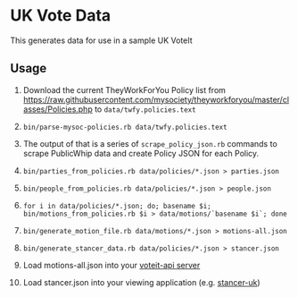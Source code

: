 # UK Vote Data

This generates data for use in a sample UK VoteIt

## Usage

1. Download the current TheyWorkForYou Policy list from https://raw.githubusercontent.com/mysociety/theyworkforyou/master/classes/Policies.php to ``data/twfy.policies.text``

2. ``bin/parse-mysoc-policies.rb data/twfy.policies.text``

3. The output of that is a series of ``scrape_policy_json.rb`` commands to scrape PublicWhip data and create Policy JSON for each Policy.

4. ``bin/parties_from_policies.rb data/policies/*.json > parties.json``

5. ``bin/people_from_policies.rb data/policies/*.json > people.json``

6. ``for i in data/policies/*.json; do; basename $i; bin/motions_from_policies.rb $i > data/motions/`basename $i`; done``

7. ``bin/generate_motion_file.rb data/motions/*.json > motions-all.json``

8. ``bin/generate_stancer_data.rb data/policies/*.json > stancer.json``

9. Load motions-all.json into your [voteit-api server](https://github.com/tmtmtmtm/voteit-api) 

10. Load stancer.json into your viewing application (e.g. [stancer-uk](https://github.com/tmtmtmtm/stancer-uk))


